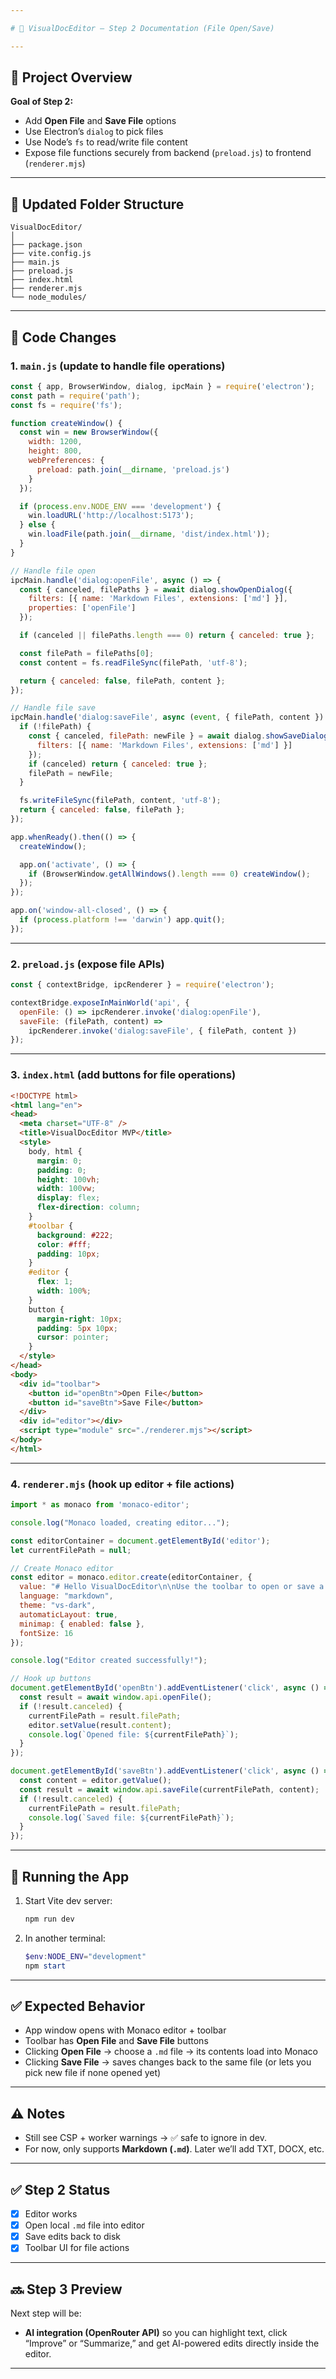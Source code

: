 ```yaml
---

# 📘 VisualDocEditor — Step 2 Documentation (File Open/Save)

---
```


## 📂 Project Overview

**Goal of Step 2:**

* Add **Open File** and **Save File** options
* Use Electron’s `dialog` to pick files
* Use Node’s `fs` to read/write file content
* Expose file functions securely from backend (`preload.js`) to frontend (`renderer.mjs`)

---

## 📂 Updated Folder Structure

```
VisualDocEditor/
│
├── package.json
├── vite.config.js
├── main.js
├── preload.js
├── index.html
├── renderer.mjs
└── node_modules/
```

---

## 📄 Code Changes

### 1. `main.js` (update to handle file operations)

```javascript
const { app, BrowserWindow, dialog, ipcMain } = require('electron');
const path = require('path');
const fs = require('fs');

function createWindow() {
  const win = new BrowserWindow({
    width: 1200,
    height: 800,
    webPreferences: {
      preload: path.join(__dirname, 'preload.js')
    }
  });

  if (process.env.NODE_ENV === 'development') {
    win.loadURL('http://localhost:5173');
  } else {
    win.loadFile(path.join(__dirname, 'dist/index.html'));
  }
}

// Handle file open
ipcMain.handle('dialog:openFile', async () => {
  const { canceled, filePaths } = await dialog.showOpenDialog({
    filters: [{ name: 'Markdown Files', extensions: ['md'] }],
    properties: ['openFile']
  });

  if (canceled || filePaths.length === 0) return { canceled: true };

  const filePath = filePaths[0];
  const content = fs.readFileSync(filePath, 'utf-8');

  return { canceled: false, filePath, content };
});

// Handle file save
ipcMain.handle('dialog:saveFile', async (event, { filePath, content }) => {
  if (!filePath) {
    const { canceled, filePath: newFile } = await dialog.showSaveDialog({
      filters: [{ name: 'Markdown Files', extensions: ['md'] }]
    });
    if (canceled) return { canceled: true };
    filePath = newFile;
  }

  fs.writeFileSync(filePath, content, 'utf-8');
  return { canceled: false, filePath };
});

app.whenReady().then(() => {
  createWindow();

  app.on('activate', () => {
    if (BrowserWindow.getAllWindows().length === 0) createWindow();
  });
});

app.on('window-all-closed', () => {
  if (process.platform !== 'darwin') app.quit();
});
```

---

### 2. `preload.js` (expose file APIs)

```javascript
const { contextBridge, ipcRenderer } = require('electron');

contextBridge.exposeInMainWorld('api', {
  openFile: () => ipcRenderer.invoke('dialog:openFile'),
  saveFile: (filePath, content) =>
    ipcRenderer.invoke('dialog:saveFile', { filePath, content })
});
```

---

### 3. `index.html` (add buttons for file operations)

```html
<!DOCTYPE html>
<html lang="en">
<head>
  <meta charset="UTF-8" />
  <title>VisualDocEditor MVP</title>
  <style>
    body, html {
      margin: 0;
      padding: 0;
      height: 100vh;
      width: 100vw;
      display: flex;
      flex-direction: column;
    }
    #toolbar {
      background: #222;
      color: #fff;
      padding: 10px;
    }
    #editor {
      flex: 1;
      width: 100%;
    }
    button {
      margin-right: 10px;
      padding: 5px 10px;
      cursor: pointer;
    }
  </style>
</head>
<body>
  <div id="toolbar">
    <button id="openBtn">Open File</button>
    <button id="saveBtn">Save File</button>
  </div>
  <div id="editor"></div>
  <script type="module" src="./renderer.mjs"></script>
</body>
</html>
```

---

### 4. `renderer.mjs` (hook up editor + file actions)

```javascript
import * as monaco from 'monaco-editor';

console.log("Monaco loaded, creating editor...");

const editorContainer = document.getElementById('editor');
let currentFilePath = null;

// Create Monaco editor
const editor = monaco.editor.create(editorContainer, {
  value: "# Hello VisualDocEditor\n\nUse the toolbar to open or save a file.",
  language: "markdown",
  theme: "vs-dark",
  automaticLayout: true,
  minimap: { enabled: false },
  fontSize: 16
});

console.log("Editor created successfully!");

// Hook up buttons
document.getElementById('openBtn').addEventListener('click', async () => {
  const result = await window.api.openFile();
  if (!result.canceled) {
    currentFilePath = result.filePath;
    editor.setValue(result.content);
    console.log(`Opened file: ${currentFilePath}`);
  }
});

document.getElementById('saveBtn').addEventListener('click', async () => {
  const content = editor.getValue();
  const result = await window.api.saveFile(currentFilePath, content);
  if (!result.canceled) {
    currentFilePath = result.filePath;
    console.log(`Saved file: ${currentFilePath}`);
  }
});
```

---

## 🚀 Running the App

1. Start Vite dev server:

   ```powershell
   npm run dev
   ```
2. In another terminal:

   ```powershell
   $env:NODE_ENV="development"
   npm start
   ```

---

## ✅ Expected Behavior

* App window opens with Monaco editor + toolbar
* Toolbar has **Open File** and **Save File** buttons
* Clicking **Open File** → choose a `.md` file → its contents load into Monaco
* Clicking **Save File** → saves changes back to the same file (or lets you pick new file if none opened yet)

---

## ⚠️ Notes

* Still see CSP + worker warnings → ✅ safe to ignore in dev.
* For now, only supports **Markdown (`.md`)**. Later we’ll add TXT, DOCX, etc.

---

## ✅ Step 2 Status

* [x] Editor works
* [x] Open local `.md` file into editor
* [x] Save edits back to disk
* [x] Toolbar UI for file actions

---

## 🔜 Step 3 Preview

Next step will be:

* **AI integration (OpenRouter API)** so you can highlight text, click “Improve” or “Summarize,” and get AI-powered edits directly inside the editor.

---